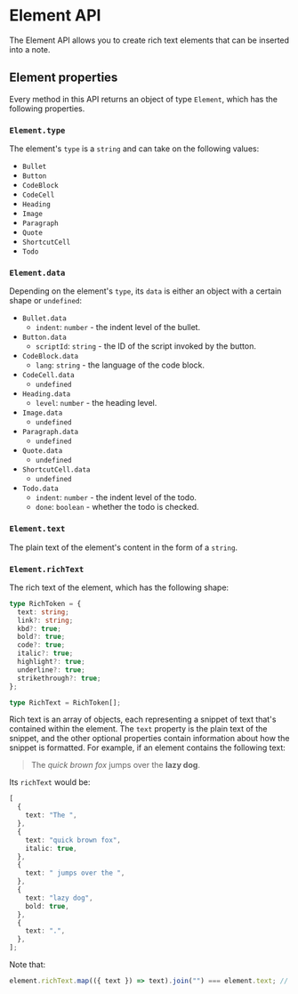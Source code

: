 # Element API

The Element API allows you to create rich text elements that can be inserted into a note.

## Element properties

Every method in this API returns an object of type `Element`, which has the following properties.

### `Element.type`

The element's `type` is a `string` and can take on the following values:

- `Bullet`
- `Button`
- `CodeBlock`
- `CodeCell`
- `Heading`
- `Image`
- `Paragraph`
- `Quote`
- `ShortcutCell`
- `Todo`

### `Element.data`

Depending on the element's `type`, its `data` is either an object with a certain shape or `undefined`:

- `Bullet.data`
  - `indent`: `number` - the indent level of the bullet.
- `Button.data`
  - `scriptId`: `string` - the ID of the script invoked by the button.
- `CodeBlock.data`
  - `lang`: `string` - the language of the code block.
- `CodeCell.data`
  - `undefined`
- `Heading.data`
  - `level`: `number` - the heading level.
- `Image.data`
  - `undefined`
- `Paragraph.data`
  - `undefined`
- `Quote.data`
  - `undefined`
- `ShortcutCell.data`
  - `undefined`
- `Todo.data`
  - `indent`: `number` - the indent level of the todo.
  - `done`: `boolean` - whether the todo is checked.

### `Element.text`

The plain text of the element's content in the form of a `string`.

### `Element.richText`

The rich text of the element, which has the following shape:

```TypeScript
type RichToken = {
  text: string;
  link?: string;
  kbd?: true;
  bold?: true;
  code?: true;
  italic?: true;
  highlight?: true;
  underline?: true;
  strikethrough?: true;
};

type RichText = RichToken[];
```

Rich text is an array of objects, each representing a snippet of text that's contained within the element. The `text` property is the plain text of the snippet, and the other optional properties contain information about how the snippet is formatted. For example, if an element contains the following text:

> The _quick brown fox_ jumps over the **lazy dog**.

Its `richText` would be:

```TypeScript
[
  {
    text: "The ",
  },
  {
    text: "quick brown fox",
    italic: true,
  },
  {
    text: " jumps over the ",
  },
  {
    text: "lazy dog",
    bold: true,
  },
  {
    text: ".",
  },
];
```

Note that:

```TypeScript
element.richText.map(({ text }) => text).join("") === element.text; // true
```
